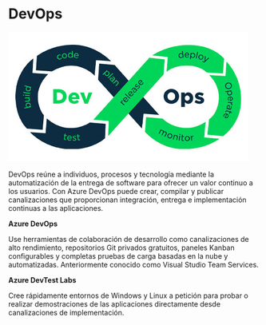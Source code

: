 # DevOps

![Logo_azures](/imagenes/dev.jpg)

DevOps reúne a individuos, procesos y tecnología mediante la automatización de la entrega de software para ofrecer un valor continuo a los usuarios. Con Azure DevOps puede crear, compilar y publicar canalizaciones que proporcionan integración, entrega e implementación continuas a las aplicaciones.


**Azure DevOps**

Use herramientas de colaboración de desarrollo como canalizaciones de alto rendimiento, repositorios Git privados gratuitos, paneles Kanban configurables y completas pruebas de carga basadas en la nube y automatizadas. Anteriormente conocido como Visual Studio Team Services.

**Azure DevTest Labs**

Cree rápidamente entornos de Windows y Linux a petición para probar o realizar demostraciones de las aplicaciones directamente desde canalizaciones de implementación.
